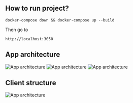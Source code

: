 How to run project?
-

```
docker-compose down && docker-compose up --build
```
Then go to
```
http://localhost:3050
```

App architecture
-
![App architecture](https://krzysztofbrzozowski.com/media/2023/04/24/app_architecture_0.png)
![App architecture](https://krzysztofbrzozowski.com/media/2023/04/24/app_architecture_1.png)
![App architecture](https://krzysztofbrzozowski.com/media/2023/04/24/app_architecture_2.png)


Client structure
-
![App architecture](https://krzysztofbrzozowski.com/media/2023/04/24/client_nginx.png)
